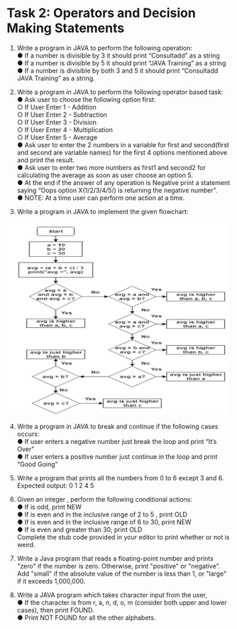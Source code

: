 # Task 2: Operators and Decision Making Statements

1. Write a program in JAVA to perform the following operation:<br>
● If a number is divisible by 3 it should print “Consultadd” as a string<br>
● If a number is divisible by 5 it should print “JAVA Training” as a string<br>
● If a number is divisible by both 3 and 5 it should print “Consultadd JAVA Training” as a string.<br>

2. Write a program in JAVA to perform the following operator based task:<br>
● Ask user to choose the following option first:<br>
○ If User Enter 1 - Addition<br>
○ If User Enter 2 - Subtraction<br>
○ If User Enter 3 - Division<br>
○ If User Enter 4 - Multiplication<br>
○ If User Enter 5 - Average<br>
● Ask user to enter the 2 numbers in a variable for first and second(first and second are variable names) for the first 4 options mentioned above and print the result.<br>
● Ask user to enter two more numbers as first1 and second2 for calculating the average as soon as user choose an option 5.<br>
● At the end if the answer of any operation is Negative print a statement saying “Oops option X(1/2/3/4/5/) is returning the negative number”.<br>
● NOTE: At a time user can perform one action at a time.<br>

3. Write a program in JAVA to implement the given flowchart:<br>
<img src="Task_Image.png" width="500">

4. Write a program in JAVA to break and continue if the following cases occurs:<br>
● If user enters a negative number just break the loop and print “It’s Over”<br>
● If user enters a positive number just continue in the loop and print “Good Going”<br>

5. Write a program that prints all the numbers from 0 to 6 except 3 and 6.<br>
Expected output: 0 1 2 4 5<br>

6. Given an integer , perform the following conditional actions:<br>
● If is odd, print NEW<br>
● If is even and in the inclusive range of 2 to 5 , print OLD<br>
● If is even and in the inclusive range of 6 to 30, print NEW<br>
● If is even and greater than 30, print OLD<br>
Complete the stub code provided in your editor to print whether or not is weird.<br>

7. Write a Java program that reads a floating-point number and prints "zero" if the number is zero. Otherwise, print "positive" or "negative". Add "small" if the absolute value of the number is less than 1, or "large" if it exceeds 1,000,000.<br>

8. Write a JAVA program which takes character input from the user,<br>
● If the character is from r, a, n, d, o, m (consider both upper and lower cases), then print FOUND.<br>
● Print NOT FOUND for all the other alphabets.<br>
